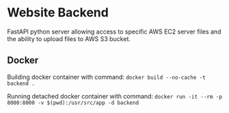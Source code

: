 # Website Backend

FastAPI python server allowing access to specific AWS EC2 server files and the ability to upload files to AWS S3 bucket.

## Docker

Building docker container with command: ```docker build --no-cache -t backend .```

Running detached docker container with command: ```docker run -it --rm -p 8000:8000 -v $(pwd):/usr/src/app -d backend```
